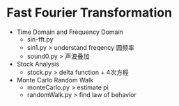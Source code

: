# Fast Fourier Transformation

* Time Domain and Frequency Domain
    - sin-fft.py
    - sin1.py > understand freqency 圆频率
    - sound0.py > 声波叠加
* Stock Analysis
    - stock.py > delta function + 4次方程
* Monte Carlo Random Walk
    - monteCarlo.py > estimate pi
    - randomWalk.py > find law of behavior
